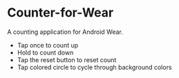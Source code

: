 # Counter-for-Wear
A counting application for Android Wear. 

- Tap once to count up
- Hold to count down
- Tap the reset button to reset count
- Tap colored circle to cycle through background colors 
